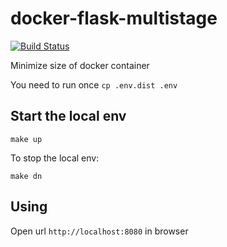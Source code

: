 # docker-flask-multistage
[![Build Status](https://travis-ci.org/andreyors/docker-flask-multistage.svg?branch=master)](https://travis-ci.org/andreyors/docker-flask-multistage)

Minimize size of docker container

You need to run once `cp .env.dist .env`

## Start the local env
```
make up
```

To stop the local env:
```
make dn
```

## Using
Open url `http://localhost:8080` in browser


